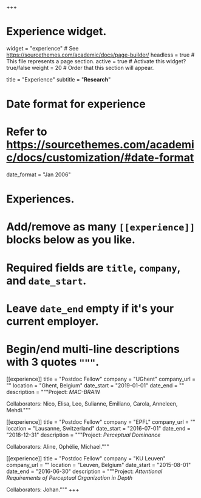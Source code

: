 +++
# Experience widget.
widget = "experience"  # See https://sourcethemes.com/academic/docs/page-builder/
headless = true  # This file represents a page section.
active = true  # Activate this widget? true/false
weight = 20  # Order that this section will appear.

title = "Experience"
subtitle = "**Research**"

# Date format for experience
#   Refer to https://sourcethemes.com/academic/docs/customization/#date-format
date_format = "Jan 2006"

# Experiences.
#   Add/remove as many `[[experience]]` blocks below as you like.
#   Required fields are `title`, `company`, and `date_start`.
#   Leave `date_end` empty if it's your current employer.
#   Begin/end multi-line descriptions with 3 quotes `"""`.
[[experience]]
  title = "Postdoc Fellow"
  company = "UGhent"
  company_url = ""
  location = "Ghent, Belgium"
  date_start = "2019-01-01"
  date_end = ""
  description = """Project: *MAC-BRAIN*
  
  Collaborators: Nico, Elisa, Leo, Sulianne, Emiliano, Carola, Anneleen, Mehdi."""

[[experience]]
  title = "Postdoc Fellow"
  company = "EPFL"
  company_url = ""
  location = "Lausanne, Switzerland"
  date_start = "2016-07-01"
  date_end = "2018-12-31"
  description = """Project: *Perceptual Dominance*
  
  Collaborators: Aline, Ophélie, Michael."""
  
[[experience]]
  title = "Postdoc Fellow"
  company = "KU Leuven"
  company_url = ""
  location = "Leuven, Belgium"
  date_start = "2015-08-01"
  date_end = "2016-06-30"
  description = """Project: *Attentional Requirements of Perceptual Organization in Depth*
  
  Collaborators: Johan."""
+++

